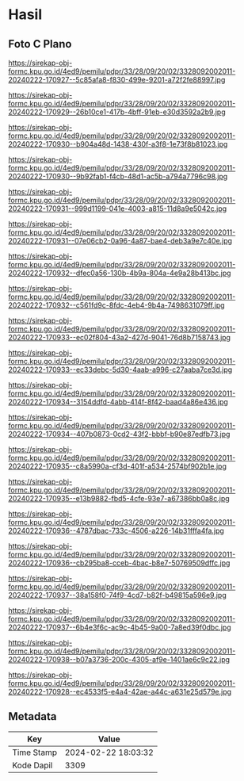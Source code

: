 # Hasil

## Foto C Plano

https://sirekap-obj-formc.kpu.go.id/4ed9/pemilu/pdpr/33/28/09/20/02/3328092002011-20240222-170927--5c85afa8-f830-499e-9201-a72f2fe88997.jpg

https://sirekap-obj-formc.kpu.go.id/4ed9/pemilu/pdpr/33/28/09/20/02/3328092002011-20240222-170929--26b10ce1-417b-4bff-91eb-e30d3592a2b9.jpg

https://sirekap-obj-formc.kpu.go.id/4ed9/pemilu/pdpr/33/28/09/20/02/3328092002011-20240222-170930--b904a48d-1438-430f-a3f8-1e73f8b81023.jpg

https://sirekap-obj-formc.kpu.go.id/4ed9/pemilu/pdpr/33/28/09/20/02/3328092002011-20240222-170930--9b92fab1-f4cb-48d1-ac5b-a794a7796c98.jpg

https://sirekap-obj-formc.kpu.go.id/4ed9/pemilu/pdpr/33/28/09/20/02/3328092002011-20240222-170931--999d1199-041e-4003-a815-11d8a9e5042c.jpg

https://sirekap-obj-formc.kpu.go.id/4ed9/pemilu/pdpr/33/28/09/20/02/3328092002011-20240222-170931--07e06cb2-0a96-4a87-bae4-deb3a9e7c40e.jpg

https://sirekap-obj-formc.kpu.go.id/4ed9/pemilu/pdpr/33/28/09/20/02/3328092002011-20240222-170932--dfec0a56-130b-4b9a-804a-4e9a28b413bc.jpg

https://sirekap-obj-formc.kpu.go.id/4ed9/pemilu/pdpr/33/28/09/20/02/3328092002011-20240222-170932--c561fd9c-8fdc-4eb4-9b4a-7498631079ff.jpg

https://sirekap-obj-formc.kpu.go.id/4ed9/pemilu/pdpr/33/28/09/20/02/3328092002011-20240222-170933--ec02f804-43a2-427d-9041-76d8b7158743.jpg

https://sirekap-obj-formc.kpu.go.id/4ed9/pemilu/pdpr/33/28/09/20/02/3328092002011-20240222-170933--ec33debc-5d30-4aab-a996-c27aaba7ce3d.jpg

https://sirekap-obj-formc.kpu.go.id/4ed9/pemilu/pdpr/33/28/09/20/02/3328092002011-20240222-170934--3154ddfd-4abb-414f-8f42-baad4a86e436.jpg

https://sirekap-obj-formc.kpu.go.id/4ed9/pemilu/pdpr/33/28/09/20/02/3328092002011-20240222-170934--407b0873-0cd2-43f2-bbbf-b90e87edfb73.jpg

https://sirekap-obj-formc.kpu.go.id/4ed9/pemilu/pdpr/33/28/09/20/02/3328092002011-20240222-170935--c8a5990a-cf3d-401f-a534-2574bf902b1e.jpg

https://sirekap-obj-formc.kpu.go.id/4ed9/pemilu/pdpr/33/28/09/20/02/3328092002011-20240222-170935--e13b9882-fbd5-4cfe-93e7-a67386bb0a8c.jpg

https://sirekap-obj-formc.kpu.go.id/4ed9/pemilu/pdpr/33/28/09/20/02/3328092002011-20240222-170936--4787dbac-733c-4506-a226-14b31fffa4fa.jpg

https://sirekap-obj-formc.kpu.go.id/4ed9/pemilu/pdpr/33/28/09/20/02/3328092002011-20240222-170936--cb295ba8-cceb-4bac-b8e7-50769509dffc.jpg

https://sirekap-obj-formc.kpu.go.id/4ed9/pemilu/pdpr/33/28/09/20/02/3328092002011-20240222-170937--38a158f0-74f9-4cd7-b82f-b49815a596e9.jpg

https://sirekap-obj-formc.kpu.go.id/4ed9/pemilu/pdpr/33/28/09/20/02/3328092002011-20240222-170937--6b4e3f6c-ac9c-4b45-9a00-7a8ed39f0dbc.jpg

https://sirekap-obj-formc.kpu.go.id/4ed9/pemilu/pdpr/33/28/09/20/02/3328092002011-20240222-170938--b07a3736-200c-4305-af9e-1401ae6c9c22.jpg

https://sirekap-obj-formc.kpu.go.id/4ed9/pemilu/pdpr/33/28/09/20/02/3328092002011-20240222-170928--ec4533f5-e4a4-42ae-a44c-a631e25d579e.jpg


## Metadata

| Key        | Value               |
| ---------- | ------------------- |
| Time Stamp | 2024-02-22 18:03:32 |
| Kode Dapil | 3309                |



